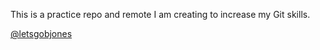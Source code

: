 This is a practice repo and remote I am creating to increase my Git skills.

[@letsgobjones](https://twitter.com/LetsGoBjones)
